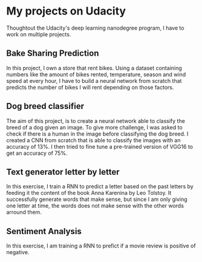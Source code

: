 # My projects on Udacity
Thoughtout the Udacity's deep learning nanodegree program, I have to work on multiple projects.

## Bake Sharing Prediction
In this project, I own a store that rent bikes. Using a dataset containing numbers 
like the amount of bikes rented, temperature, season and wind speed at every hour, 
I have to build a neural network from scratch that predicts the number of bikes I will rent depending on those factors.

## Dog breed classifier
The aim of this project, is to create a neural network able to classify the breed of a dog given an image.
To give more challenge, I was asked to check if there is a human in the image before classifying the dog breed.
I created a CNN from scratch that is able to classify the images with an accuracy of 13%. I then tried to fine tune a pre-trained version of VGG16 to get an accuracy of 75%.

## Text generator letter by letter
In this exercise, I train a RNN to predict a letter based on the past letters by feeding it the content of the book
Anna Karenina by Leo Tolstoy. It successfully generate words that make sense, but since I am only giving one letter at time,
the words does not make sense with the other words arround them. 

## Sentiment Analysis
In this exercise, I am training a RNN to prefict if a movie review is positive of negative.
